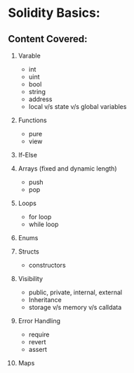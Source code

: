 # Solidity Basics:

## Content Covered:
1. Varable
    - int
    - uint
    - bool
    - string
    - address
    - local v/s state v/s global variables

2. Functions
    - pure
    - view

3. If-Else

4. Arrays (fixed and dynamic length)
    - push
    - pop

5. Loops
    - for loop
    - while loop

6. Enums

7. Structs
    - constructors

8. Visibility
    - public, private, internal, external
    - Inheritance
    - storage v/s memory v/s calldata

9. Error Handling
    - require
    - revert
    - assert

10. Maps
